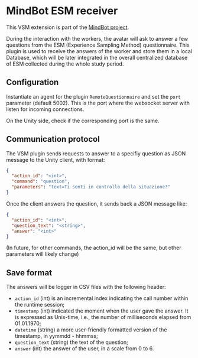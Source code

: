 # MindBot ESM receiver

This VSM extension is part of the [MindBot project](https://www.mindbot.eu).

During the interaction with the workers, the avatar will ask to answer a few questions from the ESM (Experience Sampling Method) questionnaire.
This plugin is used to receive the answers of the worker and store them in a local Database, which will be later integrated in the overall centralized database of ESM collected during the whole study period.

## Configuration

Instantiate an agent for the plugin `RemoteQuestionnaire` and set the `port` parameter (default 5002). This is the port where the websocket server with listen for incoming connections.

On the Unity side, check if the corresponding port is the same.

## Communication protocol

The VSM plugin sends requests to answer to a specifiy question as JSON message to the Unity client, with format:

```JSON
{
  "action_id": "<int>",
  "command": "question",
  "parameters": "text=Ti senti in controllo della situazione?"
}
```

Once the client answers the question, it sends back a JSON message like:


```JSON
{
  "action_id": "<int>",
  "question_text": "<string>",
  "answer": "<int>"
}
```

(In future, for other commands, the action_id will be the same, but other parameters will likely change)

## Save format

The answers will be logger in CSV files with the following header:

* `action_id` (int) is an incremental index indicating the call number within the runtime session;
* `timestamp` (int) indicated the moment when the user gave the answer. It is expressed as Unix-time, i.e., the number of milliseconds elapsed from 01.01.1970;
* `datetime` (string) a more user-friendly formatted version of the timestamp, in yymmdd - hhmmss;
* `question_text` (string) the text of the question;
* `answer` (int) the answer of the user, in a scale from 0 to 6.

